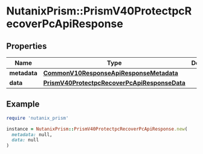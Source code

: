 # NutanixPrism::PrismV40ProtectpcRecoverPcApiResponse

## Properties

| Name | Type | Description | Notes |
| ---- | ---- | ----------- | ----- |
| **metadata** | [**CommonV10ResponseApiResponseMetadata**](CommonV10ResponseApiResponseMetadata.md) |  | [optional] |
| **data** | [**PrismV40ProtectpcRecoverPcApiResponseData**](PrismV40ProtectpcRecoverPcApiResponseData.md) |  | [optional] |

## Example

```ruby
require 'nutanix_prism'

instance = NutanixPrism::PrismV40ProtectpcRecoverPcApiResponse.new(
  metadata: null,
  data: null
)
```

